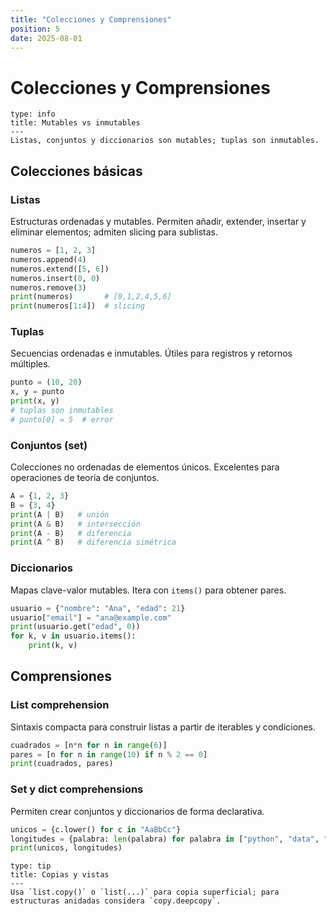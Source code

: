 ```yaml
---
title: "Colecciones y Comprensiones"
position: 5
date: 2025-08-01
---
```


# Colecciones y Comprensiones

```admonition
type: info
title: Mutables vs inmutables
---
Listas, conjuntos y diccionarios son mutables; tuplas son inmutables.
```

## Colecciones básicas

### Listas
Estructuras ordenadas y mutables. Permiten añadir, extender, insertar y eliminar elementos; admiten slicing para sublistas.

```python
numeros = [1, 2, 3]
numeros.append(4)
numeros.extend([5, 6])
numeros.insert(0, 0)
numeros.remove(3)
print(numeros)       # [0,1,2,4,5,6]
print(numeros[1:4])  # slicing
```

### Tuplas
Secuencias ordenadas e inmutables. Útiles para registros y retornos múltiples.

```python
punto = (10, 20)
x, y = punto
print(x, y)
# tuplas son inmutables
# punto[0] = 5  # error
```

### Conjuntos (set)
Colecciones no ordenadas de elementos únicos. Excelentes para operaciones de teoría de conjuntos.

```python
A = {1, 2, 3}
B = {3, 4}
print(A | B)   # unión
print(A & B)   # intersección
print(A - B)   # diferencia
print(A ^ B)   # diferencia simétrica
```

### Diccionarios
Mapas clave-valor mutables. Itera con `items()` para obtener pares.

```python
usuario = {"nombre": "Ana", "edad": 21}
usuario["email"] = "ana@example.com"
print(usuario.get("edad", 0))
for k, v in usuario.items():
    print(k, v)
```

## Comprensiones

### List comprehension
Sintaxis compacta para construir listas a partir de iterables y condiciones.

```python
cuadrados = [n*n for n in range(6)]
pares = [n for n in range(10) if n % 2 == 0]
print(cuadrados, pares)
```

### Set y dict comprehensions
Permiten crear conjuntos y diccionarios de forma declarativa.

```python
unicos = {c.lower() for c in "AaBbCc"}
longitudes = {palabra: len(palabra) for palabra in ["python", "data", "class"]}
print(unicos, longitudes)
```

```admonition
type: tip
title: Copias y vistas
---
Usa `list.copy()` o `list(...)` para copia superficial; para estructuras anidadas considera `copy.deepcopy`.
```

